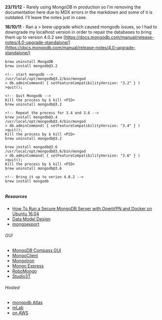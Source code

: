 
**23/11/12** - Rarely using MongoDB in production so I'm removing the documentation here due to MDX errors in the markdown and some of it is outdated. I'll leave the notes just in case.

**18/10/11** - Ran a > brew upgrade which caused mongodb issues, so I had to downgrade my localhost version in order to repair the databases to bring them up to version 4.0.2 see [https://docs.mongodb.com/manual/release-notes/4.0-upgrade-standalone/](https://docs.mongodb.com/manual/release-notes/4.0-upgrade-standalone/)



```shell
brew uninstall MongoDB
brew install mongodb@3.2

<!-- start mongodb -->
/usr/local/opt/mongodb@3.2/bin/mongod
> db.adminCommand( { setFeatureCompatibilityVersion: "3.2" } )
>quit();

<!-- Quit Mongodb -->
Kill the process by $ kill <PID>
brew uninstall mongodb@3.2

<!-- Repeat the process for 3.4 and 3.6 -->
brew install mongodb@3.4
/usr/local/opt/mongodb@3.4/bin/mongod
> db.adminCommand( { setFeatureCompatibilityVersion: "3.4" } )
>quit();
Kill the process by $ kill <PID>
brew uninstall mongodb@3.2

brew install mongodb@3.6
/usr/local/opt/mongodb@3.6/bin/mongod
> db.adminCommand( { setFeatureCompatibilityVersion: "3.6" } )
>quit();
Kill the process by $ kill <PID>
brew uninstall mongodb@3.6

<!-- Bring it up to verion 4.0.2 -->
brew install mongodb


```  


##### Resources

* [How To Run a Secure MongoDB Server with OpenVPN and Docker on Ubuntu 16.04](https://www.digitalocean.com/community/tutorials/how-to-run-a-secure-mongodb-server-with-openvpn-and-docker-on-ubuntu-16-04)
* [Data Model Design](https://docs.mongodb.com/manual/core/data-model-design/)
* [mongoexport](https://docs.mongodb.com/manual/reference/program/mongoexport/)


###### GUI

* [MongoDB Compass GUI](https://docs.mongodb.com/compass/current/)
* [MongoClient](https://github.com/mongoclient/mongoclient)
* [Mongotron](https://github.com/officert/mongotron)
* [Mongo Express](https://github.com/mongo-express/mongo-express)
* [RoboMongo](https://robomongo.org/)
* [Studio3T](https://github.com/Studio3T/robomongo)

###### Hosted

* [mongodb Atlas](https://cloud.mongodb.com)
* [mLab](https://mlab.com/)
* [on AWS](http://docs.aws.amazon.com/quickstart/latest/mongodb/welcome.html)

